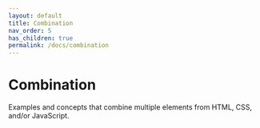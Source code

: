 ```yaml
---
layout: default
title: Combination
nav_order: 5
has_children: true
permalink: /docs/combination
---
```

# Combination
Examples and concepts that combine multiple elements from HTML, CSS, and/or JavaScript.
